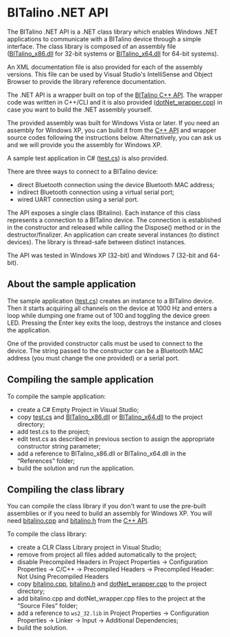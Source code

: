 # BITalino .NET API
  
The BITalino .NET API is a .NET class library which enables Windows .NET applications to communicate
with a BITalino device through a simple interface. The class library is composed of an assembly file ([BITalino_x86.dll](BITalino_x86.dll) for 32-bit systems or [BITalino_x64.dll](BITalino_x64.dll) for 64-bit systems).

An XML documentation file is also provided for each of the assembly versions. This file can be used by Visual Studio's IntelliSense and Object Browser to provide the library reference documentation.

The .NET API is a wrapper built on top of the [BITalino C++ API](../../../cpp-api). The wrapper code was written in C++/CLI and it is also provided ([dotNet_wrapper.cpp](dotNet_wrapper.cpp)) in case you want to build the .NET assembly yourself.

The provided assembly was built for Windows Vista or later. If you need an assembly for Windows XP, you can build it from the [C++ API](../../../cpp-api) and wrapper source codes following the instructions below. Alternatively, you can ask us and we will provide you the assembly for Windows XP.

A sample test application in C# ([test.cs](test.cs)) is also provided.
  
There are three ways to connect to a BITalino device:
- direct Bluetooth connection using the device Bluetooth MAC address;
- indirect Bluetooth connection using a virtual serial port;
- wired UART connection using a serial port.
  
The API exposes a single class (Bitalino). Each instance of this class represents a connection to a BITalino device. The connection is established in the constructor and released while calling the Dispose() method or in the destructor/finalizer. An application can create several instances (to distinct devices). The library is thread-safe between distinct instances.

The API was tested in Windows XP (32-bit) and Windows 7 (32-bit and 64-bit).
    
## About the sample application
  
The sample application ([test.cs](test.cs)) creates an instance to a BITalino device. Then it starts acquiring all channels on the device at 1000 Hz and enters a loop while dumping one frame out of 100 and toggling the device green LED. Pressing the Enter key exits the loop, destroys the instance and closes the application.
  
One of the provided constructor calls must be used to connect to the device. The string passed to the constructor can be a Bluetooth MAC address (you must change the one provided) or a serial port.
  
## Compiling the sample application

To compile the sample application:
- create a C# Empty Project in Visual Studio;
- copy [test.cs](test.cs) and [BITalino_x86.dll](BITalino_x86.dll) or [BITalino_x64.dll](BITalino_x64.dll) to the project directory;
- add test.cs to the project;
- edit test.cs as described in previous section to assign the appropriate constructor string parameter;
- add a reference to BITalino_x86.dll or BITalino_x64.dll in the “References” folder;
- build the solution and run the application.

## Compiling the class library

You can compile the class library if you don't want to use the pre-built assemblies or if you need to build an assembly for Windows XP. You will need [bitalino.cpp](../../../cpp-api/tree/master/bitalino.cpp) and [bitalino.h](../../../cpp-api/tree/master/bitalino.h) from the [C++ API](../../../cpp-api).

To compile the class library:
- create a CLR Class Library project in Visual Studio;
- remove from project all files added automatically to the project;
- disable Precompiled Headers in Project Properties → Configuration Properties → C/C++ → Precompiled Headers → Precompiled Header: Not Using Precompiled Headers
- copy [bitalino.cpp](../../../cpp-api/tree/master/bitalino.cpp), [bitalino.h](../../../cpp-api/tree/master/bitalino.h) and [dotNet_wrapper.cpp](dotNet_wrapper.cpp) to the project directory;
- add bitalino.cpp and dotNet_wrapper.cpp files to the project at the “Source Files” folder;
- add a reference to `ws2_32.lib` in Project Properties → Configuration Properties → Linker → Input → Additional Dependencies;
- build the solution.
